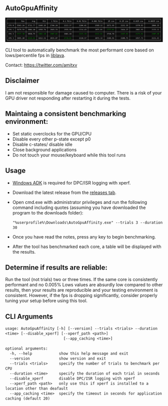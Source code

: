 ## AutoGpuAffinity

<img src="./img/exampleoutput.png" width="1000"> 

CLI tool to automatically benchmark the most performant core based on lows/percentile fps in [liblava](https://github.com/liblava/liblava).

Contact: https://twitter.com/amitxv



## Disclaimer
I am not responsible for damage caused to computer. There is a risk of your GPU driver not responding after restarting it during the tests.

## Maintaing a consistent benchmarking environment:

 - Set static overclocks for the GPU/CPU
 - Disable every other p-state except p0
 - Disable c-states/ disable idle
 - Close background applications
 - Do not touch your mouse/keyboard while this tool runs

## Usage

- [Windows ADK](https://docs.microsoft.com/en-us/windows-hardware/get-started/adk-install) is required for DPC/ISR logging with xperf.

- Download the latest release from the [releases tab](https://github.com/amitxv/AutoGpuAffinity/releases).

- Open cmd.exe with administrator privileges and run the following command including quotes (assuming you have downloaded the program to the downloads folder):

    ```
    "%userprofile%\Downloads\AutoGpuAffinity.exe" --trials 3 --duration 30
    ```

- Once you have read the notes, press any key to begin benchmarking.

- After the tool has benchmarked each core, a table will be displayed with the results.

## Determine if results are reliable:

Run the tool (not trials) two or three times. If the same core is consistently performant and no 0.005% Lows values are absurdly low compared to other results, then your results are reproducible and your testing environment is consistent. However, if the fps is dropping significantly, consider properly tuning your setup before using this tool.

## CLI Arguments
````
usage: AutoGpuAffinity [-h] [--version] --trials <trials> --duration <time> [--disable_xperf] [--xperf_path <path>]
                          [--app_caching <time>]

optional arguments:
  -h, --help            show this help message and exit
  --version             show version and exit
  --trials <trials>     specify the number of trials to benchmark per CPU
  --duration <time>     specify the duration of each trial in seconds
  --disable_xperf       disable DPC/ISR logging with xperf
  --xperf_path <path>   only use this if xperf is installed to a location other than deafault
  --app_caching <time>  specify the timeout in seconds for application caching (default 20)
````